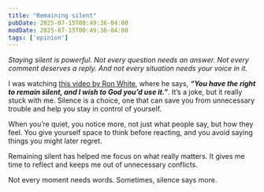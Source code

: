```yaml
---
title: "Remaining silent"
pubDate: 2025-07-15T00:49:36-04:00
modDate: 2025-07-15T00:49:36-04:00
tags: ['opinion']
---
```


*Staying silent is powerful. Not every question needs an answer. Not every
comment deserves a reply. And not every situation needs your voice in it.*

I was watching [this video by Ron
White](https://www.youtube.com/watch?v=neUaSTSKFZc), where he says,  ***“You have
the right to remain silent, and I wish to God you’d use it.”***.  It’s a joke,
but it really stuck with me. Silence is a choice, one that can save you from
unnecessary trouble and help you stay in control of yourself.

When you’re quiet, you notice more, not just what people say, but how they
feel. You give yourself space to think before reacting, and you avoid saying
things you might later regret.


Remaining silent has helped me focus on what really matters. It gives me time
to  reflect and keeps me out of unnecessary conflicts.

Not every moment needs words. Sometimes, silence says more.
